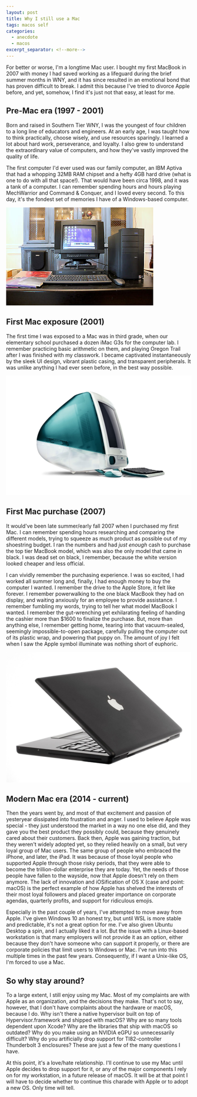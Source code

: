```yaml
---
layout: post
title: Why I still use a Mac
tags: macos self
categories:
  - anecdote
  - macos
excerpt_separator: <!--more-->
---
```


For better or worse, I'm a longtime Mac user. I bought my first MacBook in
2007 with money I had saved working as a lifeguard during the brief summer
months in WNY, and it has since resulted in an emotional bond that has proven
difficult to break. I admit this because I've tried to divorce Apple before,
and yet, somehow, I find it's just not that easy, at least for me.

<!--more-->

## Pre-Mac era (1997 - 2001)

Born and raised in Southern Tier WNY, I was the youngest of four children
to a long line of educators and engineers. At an early age, I was taught
how to think practically, choose wisely, and use resources sparingly. I
learned a lot about hard work, perseverance, and loyalty. I also grew to
understand the extraordinary value of computers, and how they've vastly
improved the quality of life.

The first computer I'd ever used was our family computer, an IBM Aptiva
that had a whopping 32MB RAM chipset and a hefty 4GB hard drive (what is
one to do with all that space!). That would have been circa 1998, and it
was a tank of a computer. I can remember spending hours and hours playing
MechWarrior and Command &amp; Conquer, and I loved every second. To this
day, it's the fondest set of memories I have of a Windows-based computer.

![IBM Aptiva](/assets/img/ibm-aptiva-2162-s3c-pentiumr-mmx233-mhz32mb-ram.jpg)

## First Mac exposure (2001)

The first time I was exposed to a Mac was in third grade, when our elementary
school purchased a dozen iMac G3s for the computer lab. I remember practicing
basic arithmetic on them, and playing Oregon Trail after I was finished with
my classwork. I became captivated instantaneously by the sleek UI design,
vibrant plastic casing, and transparent peripherals. It was unlike anything
I had ever seen before, in the best way possible.

![iMac G3](/assets/img/original-imac-g3.jpg)

## First Mac purchase (2007)

It would've been late summer/early fall 2007 when I purchased my first Mac.
I can remember spending hours researching and comparing the different models,
trying to squeeze as much product as possible out of my shoestring budget. I
ran the numbers and had _just enough_ cash to purchase the top tier MacBook
model, which was also the only model that came in black. I was dead set on
black, I remember, because the white version looked cheaper and less official.

I can vividly remember the purchasing experience. I was so excited, I had
worked all summer long and, finally, I had enough money to buy the computer
I wanted. I remember the drive to the Apple Store, it felt like forever. I
remember powerwalking to the one black MacBook they had on display, and waiting
anxiously for an employee to provide assistance. I remember fumbling my words,
trying to tell her what model MacBook I wanted. I remember the gut-wrenching yet
exhilarating feeling of handing the cashier more than $1600 to finalize the purchase.
But, more than anything else, I remember getting home, tearing into that vacuum-sealed,
seemingly impossible-to-open package, carefully pulling the computer out of its plastic
wrap, and powering that puppy on. The amount of joy I felt when I saw the Apple
symbol illuminate was nothing short of euphoric.

![Black MacBook](/assets/img/macbook-black-2007.jpg)

## Modern Mac era (2014 - current)

Then the years went by, and most of that excitement and passion of yesteryear dissipated
into frustration and anger. I used to believe Apple was special - they just understood the
market in a way no one else did, and they gave you the best product they possibly could,
because they genuinely cared about their customers. Back then, Apple was gaining traction,
but they weren't widely adopted yet, so they relied heavily on a small, but very loyal
group of Mac users. The same group of people who embraced the iPhone, and later, the iPad.
It was because of those loyal people who supported Apple through those risky periods, that
they were able to become the trillion-dollar enterprise they are today. Yet, the needs of
those people have fallen to the wayside, now that Apple doesn't rely on them anymore. The
lack of innovation and iOSification of OS X (case and point: macOS) is the perfect example
of how Apple has shelved the interests of their most loyal followers and placed greater
importance on corporate agendas, quarterly profits, and support for ridiculous emojis.

Especially in the past couple of years, I've attempted to move away from Apple. I've given
Windows 10 an honest try, but until WSL is more stable and predictable, it's not a great
option for me. I've also given Ubuntu Desktop a spin, and I actually liked it a lot. But
the issue with a Linux-based workstation is that many employers will not provide it as an
option, either because they don't have someone who can support it properly, or there are
corporate policies that limit users to Windows or Mac. I've run into this multiple times
in the past few years. Consequently, if I want a Unix-like OS, I'm forced to use a Mac.

## So why stay around?

To a large extent, I still enjoy using my Mac. Most of my complaints are with Apple as an
organization, and the decisions they make. That's not to say, however, that I don't have
complaints about the hardware or macOS, because I do. Why isn't there a native hypervisor
built on top of Hypervisor.framework and shipped with macOS? Why are so many tools dependent
upon Xcode? Why are the libraries that ship with macOS so outdated? Why do you make using an
NVIDIA eGPU so unnecessarily difficult? Why do you artificially drop support for TI82-controller
Thunderbolt 3 enclosures? These are just a few of the many questions I have.

At this point, it's a love/hate relationship. I'll continue to use my Mac until Apple decides
to drop support for it, or any of the major components I rely on for my workstation, in a future
release of macOS. It will be at that point I will have to decide whether to continue this charade
with Apple or to adopt a new OS. Only time will tell.
